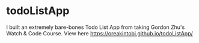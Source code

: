 # todoListApp
 I built an extremely bare-bones Todo List App from taking Gordon Zhu's Watch & Code Course.
 View here https://oreakintobi.github.io/todoListApp/
